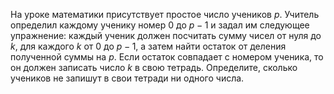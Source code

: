 На уроке математики присутствует простое число учеников $p$. Учитель определил каждому ученику номер $0$ до $p-1$ и задал им следующее упражнение: каждый ученик должен посчитать сумму чисел от нуля до $k$, для каждого $k$ от $0$ до $p-1$, а затем найти остаток от деления полученной суммы на $p$. Если остаток совпадает с номером ученика, то он должен записать число $k$ в свою тетрадь. Определите, сколько учеников не запишут в свои тетради ни одного числа.